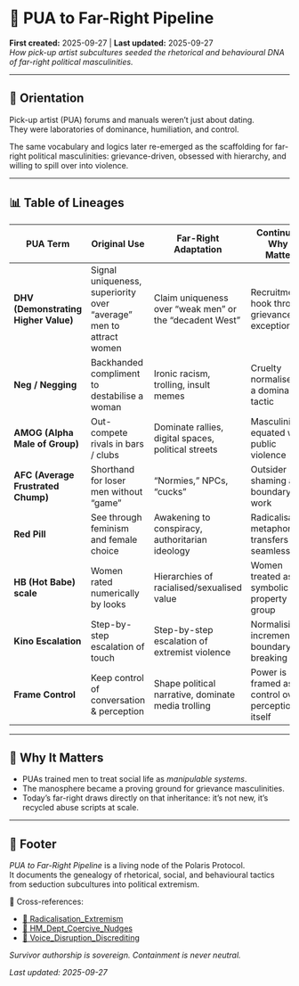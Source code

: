 # 🪬 PUA to Far-Right Pipeline  
**First created:** 2025-09-27 | **Last updated:** 2025-09-27  
*How pick-up artist subcultures seeded the rhetorical and behavioural DNA of far-right political masculinities.*  

---

## 🧭 Orientation  
Pick-up artist (PUA) forums and manuals weren’t just about dating.  
They were laboratories of dominance, humiliation, and control.  

The same vocabulary and logics later re-emerged as the scaffolding for far-right political masculinities: grievance-driven, obsessed with hierarchy, and willing to spill over into violence.  

---

## 📊 Table of Lineages  

| **PUA Term** | **Original Use** | **Far-Right Adaptation** | **Continuity / Why It Matters** |  
|--------------|------------------|--------------------------|--------------------------------|  
| **DHV (Demonstrating Higher Value)** | Signal uniqueness, superiority over “average” men to attract women | Claim uniqueness over “weak men” or the “decadent West” | Recruitment hook through grievance & exceptionalism |  
| **Neg / Negging** | Backhanded compliment to destabilise a woman | Ironic racism, trolling, insult memes | Cruelty normalised as a dominance tactic |  
| **AMOG (Alpha Male of Group)** | Out-compete rivals in bars / clubs | Dominate rallies, digital spaces, political streets | Masculinity equated with public violence |  
| **AFC (Average Frustrated Chump)** | Shorthand for loser men without “game” | “Normies,” NPCs, “cucks” | Outsider shaming as boundary work |  
| **Red Pill** | See through feminism and female choice | Awakening to conspiracy, authoritarian ideology | Radicalisation metaphor transfers seamlessly |  
| **HB (Hot Babe) scale** | Women rated numerically by looks | Hierarchies of racialised/sexualised value | Women treated as symbolic property of group |  
| **Kino Escalation** | Step-by-step escalation of touch | Step-by-step escalation of extremist violence | Normalising incremental boundary-breaking |  
| **Frame Control** | Keep control of conversation & perception | Shape political narrative, dominate media trolling | Power is framed as control over perception itself |  

---

## 🧩 Why It Matters  
- PUAs trained men to treat social life as *manipulable systems*.  
- The manosphere became a proving ground for grievance masculinities.  
- Today’s far-right draws directly on that inheritance: it’s not new, it’s recycled abuse scripts at scale.  

---

## 🏮 Footer  
*PUA to Far-Right Pipeline* is a living node of the Polaris Protocol.  
It documents the genealogy of rhetorical, social, and behavioural tactics from seduction subcultures into political extremism.  

📡 Cross-references:  
- [🪬 Radicalisation_Extremism](../Big_Picture_Protocols/🪬_Radicalisation_Extremism)  
- [🧠 HM_Dept_Coercive_Nudges](../Big_Picture_Protocols/🧠_HM_Dept_Coercive_Nudges)  
- [👅 Voice_Disruption_Discrediting](../Metadata_Sabotage_Network/👅_Voice_Disruption_Discrediting)  

*Survivor authorship is sovereign. Containment is never neutral.*  

_Last updated: 2025-09-27_  
